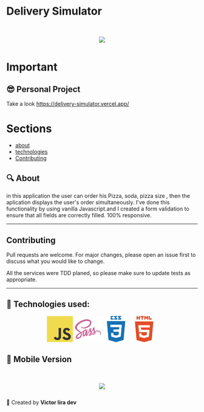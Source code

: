# Delivery Simulator

<h1 align="center" >
    <img src="https://ik.imagekit.io/mcvhbcq4zu/delivery_yFPRTnSxn.gif">
</h1>

# Important
## 😎 Personal Project
Take a look https://delivery-simulator.vercel.app/
# Sections

- [about](#-About)
- [technologies](#-technologies)
- [Contributing](#-Contributing)

## :mag:  About

in this application the user can order his Pizza, soda, pizza size , then the aplication displays the user's order simultaneously. I've done this functionality by using vanilla Javascript.and I created a form validation to ensure that all fields are correctly filled. 100% responsive.

---

## Contributing

Pull requests are welcome. For major changes, please open an issue first to discuss what you would like to change.

All the services were TDD planed, so please make sure to update tests as appropriate.

---

## :rocket: Technologies used:
<p align="center">
    <img src="https://github.com/devicons/devicon/blob/master/icons/javascript/javascript-original.svg" alt="javascript" width="70" height="70"/>
    <img src="https://github.com/devicons/devicon/blob/master/icons/sass/sass-original.svg" alt="sass" width="70" height="70"/>
    <img src="https://github.com/devicons/devicon/blob/master/icons/css3/css3-plain-wordmark.svg" alt="css3" width="70" height="70"/>
    <img src="https://github.com/devicons/devicon/blob/master/icons/html5/html5-plain-wordmark.svg" alt="html5"  width="70" height="70"/>
</p>

## 📱 Mobile Version

<h1 align="center" >
    <img src="https://ik.imagekit.io/mcvhbcq4zu/deliveryMobile_tKvMmTVZ3.gif">
</h1>

👨 Created by **Victor lira dev**
